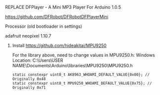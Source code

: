 REPLACE
DFPlayer - A Mini MP3 Player For Arduino
1.0.5

https://github.com/DFRobot/DFRobotDFPlayerMini


Processor (old bootloader in settings)

adafruit neopixel 1.10.7



1. Install https://github.com/hideakitai/MPU9250

    For the library above, need to change values in MPU9250.h:
    Windows Location: C:\Users\USER NAME\Documents\Arduino\libraries\MPU9250\MPU9250.h
    ```
    static constexpr uint8_t AK8963_WHOAMI_DEFAULT_VALUE{0x00}; // Originally 0x48
    static constexpr uint8_t MPU9250_WHOAMI_DEFAULT_VALUE{0x75}; // Originally 0x71